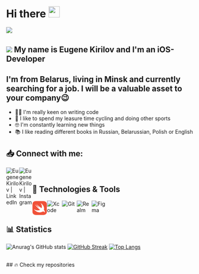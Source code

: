 # Hi there <img src="https://raw.githubusercontent.com/MartinHeinz/MartinHeinz/master/wave.gif" width="30px" height="30px" /> 

![](https://komarev.com/ghpvc/?username=Scooterminsk)

## <img src="https://github.com/TheDudeThatCode/TheDudeThatCode/blob/master/Assets/Developer.gif" width="45" /> My name is Eugene Kirilov and I'm an iOS-Developer
## I'm from Belarus, living in Minsk and currently searching for a job. I will be a valuable asset to your company😉
- 👨‍💻 I'm really keen on writing code
- 💪 I like to spend my leasure time cycling and doing other sports
- 🤓 I'm constantly learning new things
- 📚 I like reading different books in Russian, Belarussian, Polish or English

## 📥 Connect with me:

[<img align="left" alt="EugeneKirilov | LinkedIn" width="35px" src="https://img.icons8.com/color/344/linkedin-circled--v1.png" />][linkedin]
[<img align="left" alt="EugeneKirilov | Instagram" width="35px" src="https://img.icons8.com/fluency/344/instagram-new.png" />][instagram]

<br />

## 🔧 Technologies & Tools

<img align="left" alt="Swift" width="40px" src="https://raw.githubusercontent.com/devicons/devicon/master/icons/swift/swift-original.svg" />
<img align="left" alt="Xcode" width="40px" src="https://img.icons8.com/color/344/xcode.png" />
<img align="left" alt="Git" width="40px" src="https://www.vectorlogo.zone/logos/git-scm/git-scm-icon.svg" />
<img align="left" alt="Realm" width="40px" src="https://raw.githubusercontent.com/bestofjs/bestofjs-webui/8665e8c267a0215f3159df28b33c365198101df5/public/logos/realm.svg" />
<img align="left" alt="Figma" width="40px" src="https://img.icons8.com/color/344/figma--v1.png" />

<br />
<br />

## 📊 Statistics

![Anurag's GitHub stats](https://github-readme-stats.vercel.app/api?username=Scooterminsk&show_icons=true&theme=great-gatsby&count_private=true)
[![GitHub Streak](https://streak-stats.demolab.com/?user=Scooterminsk&theme=dark)](https://git.io/streak-stats)
[![Top Langs](https://github-readme-stats.vercel.app/api/top-langs/?username=Scooterminsk&layout=compact&text_color=daf7dc&bg_color=151515)](https://github.com/anuraghazra/github-readme-stats)

<br />
## 🔥 Check my repositories

[linkedin]: https://www.linkedin.com/in/eugene-kirilov-0488a5a5/
[instagram]: https://www.instagram.com/scooterminsk/
